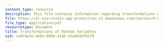 ```yaml
---
content_type: resource
description: This file contains information regarding transformations of random variables.
file: https://ol-ocw-studio-app-production.s3.amazonaws.com/courses/9-07-statistics-for-brain-and-cognitive-science-fall-2016/ce07ae2edebe9d94a1abe3ad54d591f9_MIT9_07F16_lec4.pdf
file_type: application/pdf
resourcetype: Document
title: Transformations of Random Variables
uid: ce07ae2e-debe-9d94-a1ab-e3ad54d591f9
---
```

